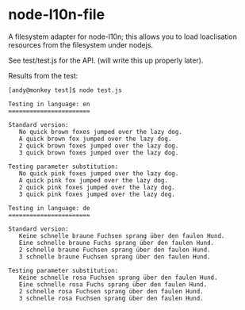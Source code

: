 node-l10n-file
==============

A filesystem adapter for node-l10n; this allows you to load loaclisation resources from the filesystem under nodejs.

See test/test.js for the API. (will write this up properly later).

Results from the test:

```
[andy@monkey test]$ node test.js 

Testing in language: en
=======================

Standard version:
   No quick brown foxes jumped over the lazy dog.
   A quick brown fox jumped over the lazy dog.
   2 quick brown foxes jumped over the lazy dog.
   3 quick brown foxes jumped over the lazy dog.

Testing parameter substitution:
   No quick pink foxes jumped over the lazy dog.
   A quick pink fox jumped over the lazy dog.
   2 quick pink foxes jumped over the lazy dog.
   3 quick pink foxes jumped over the lazy dog.

Testing in language: de
=======================

Standard version:
   Keine schnelle braune Fuchsen sprang über den faulen Hund.
   Eine schnelle braune Fuchs sprang über den faulen Hund.
   2 schnelle braune Fuchsen sprang über den faulen Hund.
   3 schnelle braune Fuchsen sprang über den faulen Hund.

Testing parameter substitution:
   Keine schnelle rosa Fuchsen sprang über den faulen Hund.
   Eine schnelle rosa Fuchs sprang über den faulen Hund.
   2 schnelle rosa Fuchsen sprang über den faulen Hund.
   3 schnelle rosa Fuchsen sprang über den faulen Hund.
```

